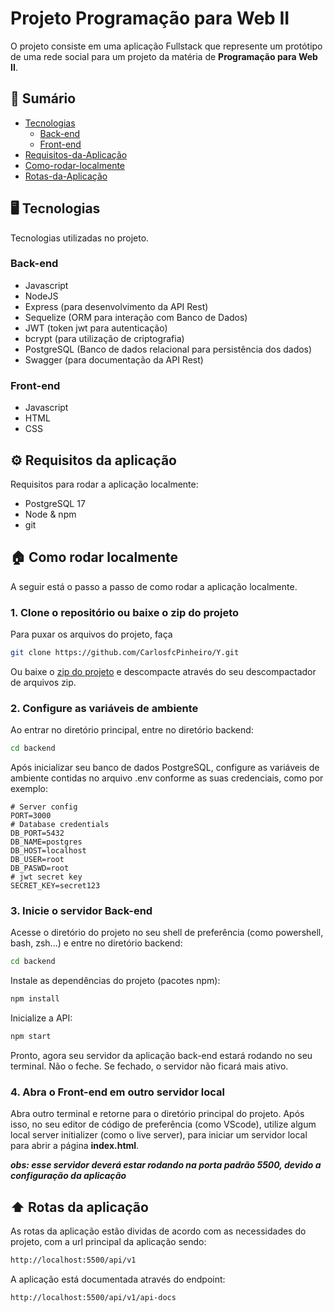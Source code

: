 # Projeto Programação para Web II
O projeto consiste em uma aplicação Fullstack que represente um protótipo de uma rede social para um projeto da matéria de **Programação para Web II**.

## 📖 Sumário
- [Tecnologias](#️-tecnologias)
    - [Back-end](#back-end)
    - [Front-end](#front-end)
- [Requisitos-da-Aplicação](#️-requisitos-da-aplicação)
- [Como-rodar-localmente](#-como-rodar-localmente)
- [Rotas-da-Aplicação](#️-rotas-da-aplicação)

## 🖥️ Tecnologias
Tecnologias utilizadas no projeto.

### Back-end
- Javascript
- NodeJS
- Express (para desenvolvimento da API Rest)
- Sequelize (ORM para interação com Banco de Dados)
- JWT (token jwt para autenticação)
- bcrypt (para utilização de criptografia)
- PostgreSQL (Banco de dados relacional para persistência dos dados)
- Swagger (para documentação da API Rest)

### Front-end
- Javascript
- HTML
- CSS

## ⚙️ Requisitos da aplicação
Requisitos para rodar a aplicação localmente:
- PostgreSQL 17
- Node & npm
- git

## 🏠 Como rodar localmente
A seguir está o passo a passo de como rodar a aplicação localmente.

### 1. Clone o repositório ou baixe o zip do projeto
Para puxar os arquivos do projeto, faça
```bash
git clone https://github.com/CarlosfcPinheiro/Y.git
```
Ou baixe o [zip do projeto](https://github.com/CarlosfcPinheiro/Y/releases/download/zip/Y-main.zip) e descompacte através do seu descompactador de arquivos zip.

### 2. Configure as variáveis de ambiente
Ao entrar no diretório principal, entre no diretório backend:
```bash
cd backend
```
Após inicializar seu banco de dados PostgreSQL, configure as variáveis de ambiente contidas no arquivo .env conforme as suas credenciais, como por exemplo:
```.env
# Server config
PORT=3000
# Database credentials
DB_PORT=5432
DB_NAME=postgres
DB_HOST=localhost
DB_USER=root
DB_PASWD=root
# jwt secret key
SECRET_KEY=secret123
```

### 3. Inicie o servidor Back-end
Acesse o diretório do projeto no seu shell de preferência (como powershell, bash, zsh...) e entre no diretório backend:
```bash
cd backend
```
Instale as dependências do projeto (pacotes npm):
```bash
npm install
```
Inicialize a API:
```bash
npm start
```
Pronto, agora seu servidor da aplicação back-end estará rodando no seu terminal. Não o feche. Se fechado, o servidor não ficará mais ativo.

### 4. Abra o Front-end em outro servidor local
Abra outro terminal e retorne para o diretório principal do projeto. Após isso, no seu editor de código de preferência (como VScode), utilize algum local server initializer (como o live server), para iniciar um servidor local para abrir a página **index.html**.

***obs: esse servidor deverá estar rodando na porta padrão 5500, devido a configuração da aplicação***

## ⬆️ Rotas da aplicação
As rotas da aplicação estão dividas de acordo com as necessidades do projeto, com a url principal da aplicação sendo:
```bash
http://localhost:5500/api/v1
```
A aplicação está documentada através do endpoint:
```bas
http://localhost:5500/api/v1/api-docs
```
